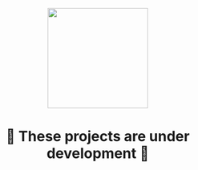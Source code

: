 <p align="center">
  <img width="200" src="https://zillya.com/sites/default/files/under-construction.png" />
</p>

  <h1 align="center">🚧 These projects are under development 🚧</h1>

